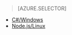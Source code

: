 > [AZURE.SELECTOR]
- [C#/Windows](../articles/iot-hub/iot-hub-device-management-get-started.md)
- [Node.js/Linux](../articles/iot-hub/iot-hub-device-management-get-started-node.md)



<!--HONumber=sep16_HO1-->


